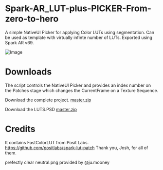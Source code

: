 # Spark-AR_LUT-plus-PICKER-From-zero-to-hero
A simple NativeUI Picker for applying Color LUTs using segmentation. Can be used as template with virtually infinte number of LUTs. Exported using Spark AR v69.

![Image](https://github.com/otaodofino/Spark-AR_LUT-plus-PICKER-From-zero-to-hero/blob/master/Simple_LUTPICKER.png)

# Downloads

The script controls the NativeUI Picker and provides an index number on the Patches stage which changes the CurrentFrame on a Texture Sequence.

Download the complete project. [master.zip](https://github.com/otaodofino/Spark-AR_LUT-plus-PICKER-From-zero-to-hero/blob/master/master.zip)

Download the LUTS.PSD [master.zip](https://github.com/otaodofino/Spark-AR_LUT-plus-PICKER-From-zero-to-hero/blob/master/LUTS_FINO.psd)

# Credits
It contains FastColorLUT from Posit Labs.
https://github.com/positlabs/spark-lut-patch
Thank you, Josh, for all of them.

prefectly clear neutral.png provided by @ju.mooney 


